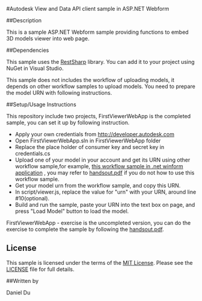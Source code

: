 #Autodesk View and Data API client sample in ASP.NET Webform 


##Description

This is a sample ASP.NET Webform sample providing functions to embed 3D models viewer into web page. 

##Dependencies

This sample uses the [RestSharp](http://restsharp.org/) library. You can add it to your project using NuGet in Visual Studio.

This sample does not includes the workflow of uploading models, it depends on other workflow samples to upload models. You need to prepare the model URN with following instructions. 

##Setup/Usage Instructions

This repository include two projects, FirstViewerWebApp is the completed sample, you can set it up by following instruction. 

* Apply your own credentials from http://developer.autodesk.com
* Open FirstViewerWebApp.sln in FirstViewerWebApp folder
* Replace the place holder of consumer key and secret key in credentials.cs
* Upload one of your model in your account and get its URN using other workflow sample,for example, [this workflow sample in .net winform application](https://github.com/Developer-Autodesk/workflow-dotnet-winform-view.and.data.api/) , you may refer to [handsout.pdf](handsout.pdf) if you do not how to use this workflow sample. 
* Get your model urn from the workflow sample, and copy this URN. 
* In script/viewer.js, replace the value for "urn" with your URN, around line #10(optional).
* Build and run the sample, paste your URN into the text box on page, and press "Load Model" button to load the model.


FirstViewerWebApp - exercise is the uncompleted version, you can do the exercise to complete the sample by following the [handsout.pdf](handsout.pdf).


## License

This sample is licensed under the terms of the [MIT License](http://opensource.org/licenses/MIT). Please see the [LICENSE](LICENSE) file for full details.

##Written by 

Daniel Du





    
